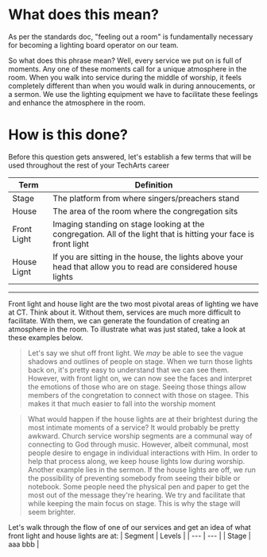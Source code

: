 <!-- TITLE: 101 - Feeling out a room -->
<!-- SUBTITLE: Here is step 1 on the journey through lights -->

# What does this mean?
As per the standards doc, "feeling out a room" is fundamentally necessary for becoming a lighting board operator on our team. 

So what does this phrase mean? Well, every service we put on is full of moments. Any one of these moments call for a unique atmosphere in the room. When you walk into service during the middle of worship, it feels completely different than when you would walk in during annoucements, or a sermon. We use the lighting equipment we have to facilitate these feelings and enhance the atmosphere in the room.

# How is this done?
Before this question gets answered, let's establish a few terms that will be used throughout the rest of your TechArts career

| Term | Definition |
| --- | --- |
| Stage | The platform from where singers/preachers stand |
| House | The area of the room where the congregation sits |
| Front Light | Imaging standing on stage looking at the congregation. All of the light that is hitting your face is front light |
| House Lignt | If you are sitting in the house, the lights above your head that allow you to read are considered house lights |

-----

Front light and house light are the two most pivotal areas of lighting we have at CT. Think about it. Without them, services are much more difficult to facilitate. With them, we can generate the foundation of creating an atmosphere in the room. To illustrate what was just stated, take a look at these examples below.
> Let's say we shut off front light. We _may_ be able to see the vague shadows and outlines of people on stage. When we turn those lights back on, it's pretty easy to understand that we can see them. However, with front light on, we can now see the faces and interpret the emotions of those who are on stage. Seeing those things allow members of the congretation to connect with those on stagee. This makes it that much easier to fall into the worship moment

> What would happen if the house lights are at their brightest during the most intimate moments of a service? It would probably be pretty awkward. Church service worship segments are a communal way of connecting to God through music. However, albeit communal, most people desire to engage in individual interactions with Him. In order to help that process along, we keep house lights low during worship.
> Another example lies in the sermon. If the house lights are off, we run the possibility of preventing somebody from seeing their bible or notebook. Some people need the physical pen and paper to get the most out of the message they're hearing. We try and facilitate that while keeping the main focus on stage. This is why the stage will seem brighter.

Let's walk through the flow of one of our services and get an idea of what front light and house lights are at:
| Segment | Levels |
| --- | --- |
| Stage | aaa 
bbb |